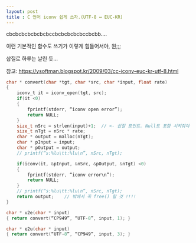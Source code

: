 ```yaml
---
layout: post
title : C 언어 iconv 쉽게 쓰자.(UTF-8 ↔ EUC-KR)
---
```


cbcbcbcbcbcbcbccbcbcbcbcbccbcbb….

이런 기본적인 함수도 쓰기가 이렇게 힘들어서야, 원;;;

삽질로 하루는 날린 듯…

참고: https://ysoftman.blogspot.kr/2009/03/cc-iconv-euc-kr-utf-8.html

```C
char * convert(char *tgt, char *src, char *input, float rate)
{
	iconv_t it = iconv_open(tgt, src);
	if(it <0)
	{
		fprintf(stderr, “iconv open error”);
		return NULL;
	}
	size_t nSrc = strlen(input)+1;  // <- 삽질 포인트. Null도 포함 시켜줘야 한다!!!!!!!!!
	size_t nTgt = nSrc * rate;
	char * output = malloc(nTgt);
	char * pInput = input;
	char * pOutput = output;
	// printf(“s:%lu\tt:%lu\n”, nSrc, nTgt);

	if(iconv(it, &pInput, &nSrc, &pOutput, &nTgt) <0)
	{
		fprintf(stderr, “iconv error\n”);
		return NULL;
	}
	// printf(“s:%lu\tt:%lu\n”, nSrc, nTgt);
	return output;    // 밖에서 꼭 free() 할 것 !!!!
}

char * u2e(char * input)
{ return convert(“CP949”, “UTF-8”, input, 1); }

char * e2u(char * input)
{ return convert(“UTF-8”, “CP949”, input, 3); }
```


